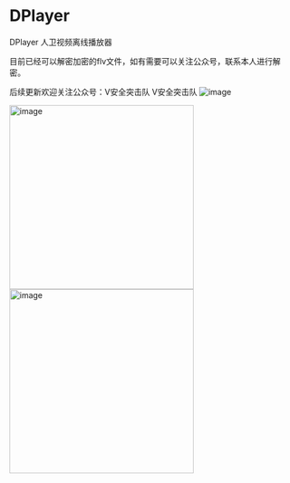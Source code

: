 # DPlayer
DPlayer 人卫视频离线播放器

目前已经可以解密加密的flv文件，如有需要可以关注公众号，联系本人进行解密。

后续更新欢迎关注公众号：V安全突击队 V安全突击队
![image](https://github.com/zixing131/DPlayer/assets/18580281/01c280b4-6db0-4025-aa75-5a3698e32e9d)

<img width="325" alt="image" src="https://github.com/zixing131/DPlayer/assets/18580281/8f9f0652-2028-4cea-ab88-eb7c78ea362c">
<img width="325" alt="image" src="https://github.com/zixing131/DPlayer/assets/18580281/b33d3a19-cbe8-4edf-824d-d6c065c84862">
